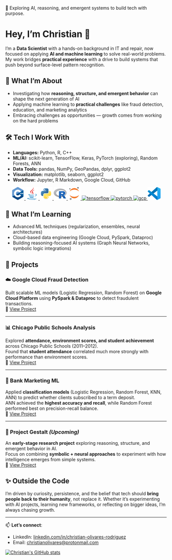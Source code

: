 🌌 Exploring AI, reasoning, and emergent systems to build tech with purpose.

# Hey, I’m Christian 👋  

I’m a **Data Scientist** with a hands-on background in IT and repair, now focused on applying **AI and machine learning** to solve real-world problems.  
My work bridges **practical experience** with a drive to build systems that push beyond surface-level pattern recognition.   

## 🚀 What I’m About
- Investigating how **reasoning, structure, and emergent behavior** can shape the next generation of AI  
- Applying machine learning to **practical challenges** like fraud detection, education, and marketing analytics  
- Embracing challenges as opportunities — growth comes from working on the hard problems  

## 🛠️ Tech I Work With
- **Languages:** Python, R, C++  
- **ML/AI:** scikit-learn, TensorFlow, Keras, PyTorch (exploring), Random Forests, ANN  
- **Data Tools:** pandas, NumPy, GeoPandas, dplyr, ggplot2  
- **Visualization:** matplotlib, seaborn, ggplot2  
- **Workflow:** Jupyter, R Markdown, Google Cloud, GitHub  

<p align="center"> 
  <a href="https://www.w3schools.com/cpp/" target="_blank" rel="noreferrer">
    <img src="https://raw.githubusercontent.com/devicons/devicon/master/icons/cplusplus/cplusplus-original.svg" alt="cplusplus" width="40" height="40"/>
  </a> 
  <a href="https://www.java.com" target="_blank" rel="noreferrer">
    <img src="https://raw.githubusercontent.com/devicons/devicon/master/icons/java/java-original.svg" alt="java" width="40" height="40"/>
  </a> 
  <a href="https://www.python.org" target="_blank" rel="noreferrer">
    <img src="https://raw.githubusercontent.com/devicons/devicon/master/icons/python/python-original.svg" alt="python" width="40" height="40"/>
  </a>
  <a href="https://www.r-project.org/" target="_blank" rel="noreferrer">
    <img src="https://raw.githubusercontent.com/devicons/devicon/master/icons/r/r-original.svg" alt="r" width="40" height="40"/>
  </a>
  <a href="https://jupyter.org/" target="_blank" rel="noreferrer">
    <img src="https://raw.githubusercontent.com/devicons/devicon/master/icons/jupyter/jupyter-original.svg" alt="jupyter" width="40" height="40"/>
  </a>
  <a href="https://www.tensorflow.org/" target="_blank" rel="noreferrer">
    <img src="https://www.vectorlogo.zone/logos/tensorflow/tensorflow-icon.svg" alt="tensorflow" width="40" height="40"/>
  </a>
  <a href="https://pytorch.org/" target="_blank" rel="noreferrer">
    <img src="https://www.vectorlogo.zone/logos/pytorch/pytorch-icon.svg" alt="pytorch" width="40" height="40"/>
  </a>
  <a href="https://cloud.google.com" target="_blank" rel="noreferrer">
    <img src="https://www.vectorlogo.zone/logos/google_cloud/google_cloud-icon.svg" alt="gcp" width="40" height="40"/>
  </a> 
  <a href="https://code.visualstudio.com/" target="_blank" rel="noreferrer">
    <img src="https://raw.githubusercontent.com/devicons/devicon/master/icons/vscode/vscode-original.svg" alt="vscode" width="40" height="40"/>
  </a>
</p>

## 🌱 What I’m Learning
- Advanced ML techniques (regularization, ensembles, neural architectures)  
- Cloud-based data engineering (Google Cloud, PySpark, Dataproc)  
- Building reasoning-focused AI systems (Graph Neural Networks, symbolic logic integrations)

## 📂 Projects  

### ☁️ Google Cloud Fraud Detection  
Built scalable ML models (Logistic Regression, Random Forest) on **Google Cloud Platform** using **PySpark & Dataproc** to detect fraudulent transactions.  
🔗 [View Project](https://github.com/Oli-Data/Data-Engineering-Infrastructure-Projects/tree/main/Google%20Cloud%20Project)  

---

### 📊 Chicago Public Schools Analysis  
Explored **attendance, environment scores, and student achievement** across Chicago Public Schools (2011–2012).  
Found that **student attendance** correlated much more strongly with performance than environment scores.  
🔗 [View Project](https://github.com/Oli-Data/Data-Science-Machine-Learning-Projects/tree/main/Chicago%20Schools%20Project)  

---

### 🏦 Bank Marketing ML  
Applied **classification models** (Logistic Regression, Random Forest, KNN, ANN) to predict whether clients subscribed to a term deposit.  
ANN achieved the **highest accuracy and recall**, while Random Forest performed best on precision-recall balance.  
🔗 [View Project](https://github.com/Oli-Data/Data-Science-Machine-Learning-Projects/tree/main/Bank%20Marketing%20ML)  

---

### 🧠 Project Gestalt *(Upcoming)*  
An **early-stage research project** exploring reasoning, structure, and emergent behavior in AI.  
Focus on combining **symbolic + neural approaches** to experiment with how intelligence emerges from simple systems.  
🔗 [View Project](https://github.com/Oli-Data/Data-Science-Machine-Learning-Projects/tree/main/Project%20Gestalt)  

## ✨ Outside the Code
I’m driven by curiosity, persistence, and the belief that tech should **bring people back to their humanity**, not replace it. Whether it’s experimenting with AI projects, learning new frameworks, or reflecting on bigger ideas, I’m always chasing growth.  

---

📫 **Let’s connect**:  
- LinkedIn: [linkedin.com/in/christian-olivares-rodriguez](https://www.linkedin.com/in/christian-olivares-rodriguez/)  
- Email: [christianolivares@protonmail.com](#)

[![Christian's GitHub stats](https://github-readme-stats.vercel.app/api?username=oli-data)](https://github.com/anuraghazra/github-readme-stats)
